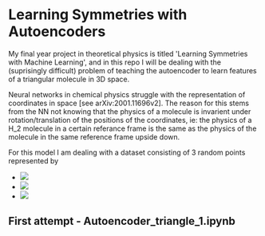 # Learning Symmetries with Autoencoders
My final year project in theoretical physics is titled 'Learning Symmetries with Machine Learning', and in this repo I will be dealing with the (suprisingly difficult) problem of teaching the autoencoder to learn features of a triangular molecule in 3D space.

Neural networks in chemical physics struggle with the representation of coordinates in space [see arXiv:2001.11696v2]. The reason for this stems from the NN not knowing that the physics of a molecule is invarient under rotation/translation of the positions of the coordinates, ie: the physics of a H_2 molecule in a certain referance frame is the same as the physics of the molecule in the same reference frame upside down.

For this model I am dealing with a dataset consisting of 3 random points represented by 
- <img src="https://latex.codecogs.com/gif.latex?\vec{r_{1}}=(x_{1},y_{1},z_{1})" /> 
- <img src="https://latex.codecogs.com/gif.latex?\vec{r_{2}}=(x_{2},y_{2},z_{2})" /> 
- <img src="https://latex.codecogs.com/gif.latex?\vec{r_{3}}=(x_{2},y_{2},z_{3})" /> 



## First attempt - Autoencoder_triangle_1.ipynb

